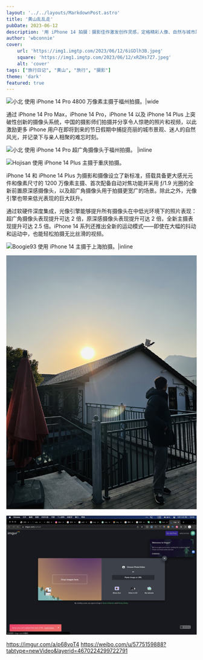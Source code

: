 ```yaml
---
layout: '../../layouts/MarkdownPost.astro'
title: '黄山乱乱走'
pubDate: 2023-06-12
description: '用 iPhone 14 拍摄：摄影佳作激发创作灵感，定格精彩人像、自然与城市风光'
author: 'wbconnie'
cover:
    url: 'https://img1.imgtp.com/2023/06/12/6iGDlh3B.jpeg'
    square: 'https://img1.imgtp.com/2023/06/12/xRZHs7Z7.jpeg'
    alt: 'cover'
tags: ["旅行日记", "黄山", "旅行", "摄影"] 
theme: 'dark'
featured: true
---
```




![小北 使用 iPhone 14 Pro 4800 万像素主摄于福州拍摄。|wide](https://img1.imgtp.com/2023/06/12/KYLruPNK.jpeg)

通过 iPhone 14 Pro Max，iPhone 14 Pro，iPhone 14 以及 iPhone 14 Plus 上突破性创新的摄像头系统，中国的摄影师们拍摄并分享令人惊艳的照片和视频，以此激励更多 iPhone 用户在即将到来的节日假期中捕捉亮丽的城市景观、迷人的自然风光，并记录下与亲人相聚的难忘时刻。

![小北 使用 iPhone 14 Pro 超广角摄像头于福州拍摄。 |inline](https://img1.imgtp.com/2023/06/12/mbu0QmuG.jpeg)

![Hojisan 使用 iPhone 14 Plus 主摄于重庆拍摄。](https://img1.imgtp.com/2023/06/12/rWqjTqQK.jpeg)

iPhone 14 和 iPhone 14 Plus 为摄影和摄像设立了新标准，搭载具备更大感光元件和像素尺寸的 1200 万像素主摄、首次配备自动对焦功能并采用 ƒ/1.9 光圈的全新前置原深感摄像头，以及超广角摄像头用于拍摄更宽广的场景。除此之外，光像引擎也带来低光表现的巨大跃升。

通过软硬件深度集成，光像引擎能够提升所有摄像头在中低光环境下的照片表现：超广角摄像头表现提升可达 2 倍，原深感摄像头表现提升可达 2 倍，全新主摄表现提升可达 2.5 倍。iPhone 14 系列还推出全新的运动模式——即使在大幅的抖动和运动中，也能轻松拍摄无比丝滑的视频。

![Boogie93 使用 iPhone 14 主摄于上海拍摄。|inline](https://img1.imgtp.com/2023/06/12/xRZHs7Z7.jpeg)

![IMG_9987 1](assets/IMG_9987%201.jpg)

![CleanShot 2023-06-12 at 19.49.18@2x](assets/CleanShot%202023-06-12%20at%2019.49.18@2x.png)


https://imgur.com/a/p68voT4
https://weibo.com/u/5775159888?tabtype=newVideo&layerid=4670224299722791